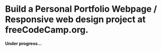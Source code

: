 <h1>Build a Personal Portfolio Webpage / Responsive web design project at freeCodeCamp.org.</h1>

**Under progress...**